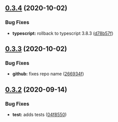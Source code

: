 ## [0.3.4](https://github.com/Achneoder/clobs/compare/v0.3.3...v0.3.4) (2020-10-02)


### Bug Fixes

* **typescript:** rollback to typescript 3.8.3 ([d78b57f](https://github.com/Achneoder/clobs/commit/d78b57fac15b09c9d0653c385275f32f52767c59))

## [0.3.3](https://github.com/Achneoder/clobs/compare/v0.3.2...v0.3.3) (2020-10-02)


### Bug Fixes

* **github:** fixes repo name ([266934f](https://github.com/Achneoder/clobs/commit/266934f545a447a648483d2f7ea88ca5756ba420))

## [0.3.2](https://github.com/Achneoder/gcp-object-storage/compare/v0.3.1...v0.3.2) (2020-09-14)


### Bug Fixes

* **test:** adds tests ([04f8550](https://github.com/Achneoder/gcp-object-storage/commit/04f8550f0f85ef3381e5f51135ccd4f3c8dd87d8))
